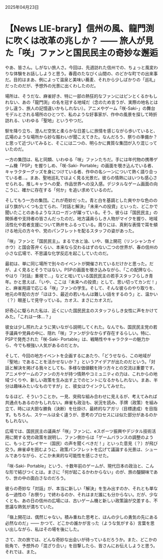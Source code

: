 2025年04月23日

# 【News LIE-brary】信州の風、龍門渕に吹くは改革の兆しか？ ―― 旅人が見た「咲」ファンと国民民主の奇妙な邂逅

やあ、皆さん。しがない旅人さ。今回は、先週訪れた信州での、ちょっと風変わりな体験をお話ししようと思う。春霞のたなびく山間の、のどかな町での出来事だ。目的はまあ、例によって温泉と美味い蕎麦、それから少しばかりの「巡礼」だったのだが、予想外の光景に出くわしたのだ。

場所は、そうだな、麻雀好き、特に一部の熱狂的なファンにはピンとくるかもしれない、あの「龍門渕」の名を冠する地域だ（念のため言うが、実際の地名とは少し違う、旅人の記憶違いかもしれない）。アニメやゲーム「咲-Saki-」の舞台モデルとされる場所のひとつで、私のような好事家が、作中の風景を探して時折訪れる、いわゆる「聖地」というやつだ。

駅を降り立ち、澄んだ空気と柔らかな日差しに旅情を感じながら歩いていると、広場のような場所から妙な賑わいが聞こえてきた。なんだろう、祭りの準備か？ と思って近づいてみると、そこには二つの、明らかに異質な集団が入り混じっていたのだ。

一方の集団は、私と同類、いわゆる「咲」ファンたちだ。手には年代物の携帯ゲーム機「PSP」を握りしめ、「咲-Saki- Portable」の画面を覗き込んでいる者、キャラクターグッズを身につけている者、作中の名シーンについて熱く語り合っている者…。まあ、聖地巡礼ではよく見る光景だ。彼らの情熱にはいつも感心させられる。推しキャラへの愛、作品世界への没入感。デジタルなゲーム画面の向こうに、確かに存在する「何か」を追い求めているのだ。

そしてもう一方の集団。これが奇妙だった。青と白を基調とした爽やかな色ののぼり旗がいくつも立てられ、「対話と解決」「未来への投資」といった、どこかで聞いたことのあるようなスローガンが躍っている。そう、彼らは「国民民主」の関係者や支持者の皆さんだったのだ。地方議員らしき人物がマイクを握り、地域活性化や若者支援について熱弁をふるっている。周りには、真剣な表情で耳を傾ける地元の方々や、党のパンフレットを配るスタッフの姿があった。

「咲」ファンと「国民民主」。まるで水と油、いや、嶺上開花（リンシャンカイホウ）と国会答弁くらい、本来なら交わるはずのない二つの世界が、春の信州の小さな広場で、不思議な化学反応を起こしていたのだ。

最初は、単に同じ場所で別々のイベントが開催されているだけかと思った。だが、よく見るとそうではない。PSPの画面を覗き込みながら、「この配牌なら、やはり『対話』重視で…」などと呟いている国民民主の若手スタッフらしき青年。かと思えば、「いや、ここは『未来への投資』として、思い切ってカンだ！」と、麻雀用語で応じる「咲」ファンの学生。そして、そんな彼らのやり取りを、地元の年配の方が「ほほう、最近の若いもんは難しい話をするのう」と、温かい（？）眼差しで見守っている。カオス、まさにカオスだ。

好奇心に駆られた私は、近くにいた国民民主のスタッフらしき女性に声をかけてみた。「これは一体…？」

彼女は少し照れたように笑いながら説明してくれた。なんでも、国民民主党の若手議員や党員の中に、隠れ「咲」ファンが少なからず存在するらしい。特に、PSPで発売された「咲-Saki- Portable」は、戦略性やキャラクターの魅力から、今でも根強い人気があるのだとか。

そして、今回の地方イベントを企画するにあたり、「どうせなら、この地域が『聖地』であることを活かせないか？」というアイデアが出たのだという。「対話と解決を掲げる我々としても、多様な価値観を持つ方々との交流は重要です。アニメやゲームのファンの方々が持つ情熱やコミュニティの力は、これからの地域づくりや、新しい政策を生み出す上でのヒントになるかもしれない。まあ、半分は趣味みたいなものですが」と、彼女はウインクしてみせた。

なるほど、そういうことか。一見、突飛な組み合わせに見えるが、考えてみれば共通点もあるのかもしれない。麻雀も政治も、状況を読み、手牌（政策）を組み立て、時には大胆な勝負（決断）を仕掛け、最終的なアガリ（目標達成）を目指す。もちろん、スケールは全く違うが、思考のプロセスには似た部分があるのかもしれない。

広場では、国民民主の議員が「咲」ファンに、eスポーツ振興やデジタル技術活用に関する党の政策を説明し、ファン側からは「ゲームバランスの調整のように、もっとプレイヤー（国民）の声を聞くべきだ！」といった意見（？）が飛び交う。麻雀卓を囲むように、政策パンフレットを広げて議論する光景は、シュールでありながら、どこか未来的な可能性を感じさせた。

「咲-Saki- Portable」という、十数年前のゲームが、現代日本の政治と、こんな形で結びつくとは。まさに「何が起こるかわからない」のが、旅の醍醐味であり、世の中の面白さなのだろう。

彼らの奇妙な「対話」が、本当に新しい「解決」を生み出すのか、それとも単なる一過性の「お祭り」で終わるのか、それはまだ誰にも分からない。だが、少なくとも、あの日の信州の広場には、古いゲーム機と新しい政策論が交差する、不思議な熱気が満ちていた。

「嶺上開花は、偶然じゃない。積み重ねた思考と、ほんの少しの勇気の先にある必然なのだ」―― かつて、どこかの誰かが言った（ような気がする）言葉を思い出しながら、私はその場を後にした。

さて、次の旅では、どんな奇妙な出会いが待っているだろうか。また、どこかの街角で、予想外の「混ざり合い」を目撃したら、皆さんにお伝えしようと思う。それでは、また。